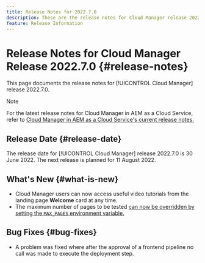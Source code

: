 ```yaml
---
title: Release Notes for 2022.7.0
description: These are the release notes for Cloud Manager release 2022.7.0.
feature: Release Information
---
```


# Release Notes for Cloud Manager Release 2022.7.0 {#release-notes}

This page documents the release notes for [!UICONTROL Cloud Manager] release 2022.7.0.

>[!NOTE]
>
>For the latest release notes for Cloud Manager in AEM as a Cloud Service, refer to [Cloud Manager in AEM as a Cloud Service's current release notes.](https://experienceleague.adobe.com/docs/experience-manager-cloud-service/content/implementing/using-cloud-manager/release-notes-cloud-manager/release-notes-cm-current.html)

## Release Date {#release-date}

The release date for [!UICONTROL Cloud Manager] release 2022.7.0 is 30 June 2022. The next release is planned for 11 August 2022.

## What's New {#what-is-new}

* Cloud Manager users can now access useful video tutorials from the landing page **Welcome** card at any time.
* The maximum number of pages to be tested [can now be overridden by setting the `MAX_PAGES` environment variable.](/help/using/code-quality-testing.md#crawler)

## Bug Fixes {#bug-fixes}

* A problem was fixed where after the approval of a frontend pipeline no call was made to execute the deployment step.
